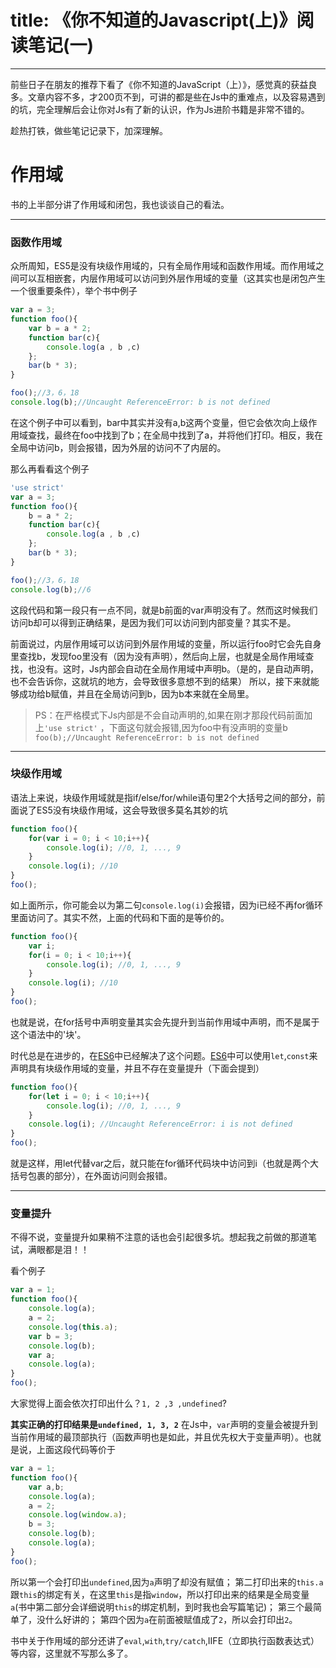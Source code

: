 ﻿title: 《你不知道的Javascript(上)》阅读笔记(一)
=============
---

前些日子在朋友的推荐下看了《你不知道的JavaScript（上）》，感觉真的获益良多。文章内容不多，才200页不到，可讲的都是些在Js中的重难点，以及容易遇到的坑，完全理解后会让你对Js有了新的认识，作为Js进阶书籍是非常不错的。

趁热打铁，做些笔记记录下，加深理解。

# **作用域**
书的上半部分讲了作用域和闭包，我也谈谈自己的看法。

---
### **函数作用域**
众所周知，ES5是没有块级作用域的，只有全局作用域和函数作用域。而作用域之间可以互相嵌套，内层作用域可以访问到外层作用域的变量（这其实也是闭包产生一个很重要条件），举个书中例子
```Javascript
var a = 3;
function foo(){
    var b = a * 2;
    function bar(c){
        console.log(a , b ,c)
    };
    bar(b * 3);
}

foo();//3，6，18
console.log(b);//Uncaught ReferenceError: b is not defined
```
在这个例子中可以看到，bar中其实并没有a,b这两个变量，但它会依次向上级作用域查找，最终在foo中找到了b；在全局中找到了a，并将他们打印。相反，我在全局中访问b，则会报错，因为外层的访问不了内层的。

那么再看看这个例子
```Javascript
'use strict'
var a = 3;
function foo(){
    b = a * 2;
    function bar(c){
        console.log(a , b ,c)
    };
    bar(b * 3);
}

foo();//3，6，18
console.log(b);//6
```
这段代码和第一段只有一点不同，就是b前面的var声明没有了。然而这时候我们访问b却可以得到正确结果，是因为我们可以访问到内部变量？其实不是。

前面说过，内层作用域可以访问到外层作用域的变量，所以运行foo时它会先自身里查找b，发现foo里没有（因为没有声明），然后向上层，也就是全局作用域查找，也没有。这时，Js内部会自动在全局作用域中声明b。（是的，是自动声明，也不会告诉你，这就坑的地方，会导致很多意想不到的结果）
所以，接下来就能够成功给b赋值，并且在全局访问到b，因为b本来就在全局里。

>PS：在严格模式下Js内部是不会自动声明的,如果在刚才那段代码前面加上`'use strict'` ，下面这句就会报错,因为foo中有没声明的变量b
>`foo(b);//Uncaught ReferenceError: b is not defined`


---
### **块级作用域**
语法上来说，块级作用域就是指if/else/for/while语句里2个大括号之间的部分，前面说了ES5没有块级作用域，这会导致很多莫名其妙的坑
```Javascript
function foo(){
    for(var i = 0; i < 10;i++){ 
        console.log(i); //0, 1, ..., 9 
    } 
    console.log(i); //10 
}
foo();
```
如上面所示，你可能会以为第二句`console.log(i)`会报错，因为i已经不再for循环里面访问了。其实不然，上面的代码和下面的是等价的。
```Javascript
function foo(){
    var i;
    for(i = 0; i < 10;i++){ 
        console.log(i); //0, 1, ..., 9 
    } 
    console.log(i); //10 
}
foo();
```
也就是说，在for括号中声明变量其实会先提升到当前作用域中声明，而不是属于这个语法中的'块'。

时代总是在进步的，在[ES6](http://es6.ruanyifeng.com/#docs/let#块级作用域)中已经解决了这个问题。[ES6](http://es6.ruanyifeng.com/#docs/let#块级作用域)中可以使用`let`,`const`来声明具有块级作用域的变量，并且不存在变量提升（下面会提到）
```Javascript
function foo(){
    for(let i = 0; i < 10;i++){ 
        console.log(i); //0, 1, ..., 9 
    } 
    console.log(i); //Uncaught ReferenceError: i is not defined
}
foo();
```
就是这样，用let代替var之后，就只能在for循环代码块中访问到i（也就是两个大括号包裹的部分），在外面访问则会报错。

---
### **变量提升**
不得不说，变量提升如果稍不注意的话也会引起很多坑。想起我之前做的那道笔试，满眼都是泪！！

看个例子
```Javascript
var a = 1;
function foo(){
    console.log(a);
    a = 2;
    console.log(this.a);
    var b = 3;
    console.log(b);
    var a;
    console.log(a);
}
foo();
```
大家觉得上面会依次打印出什么？`1, 2 ,3 ,undefined`?

**其实正确的打印结果是`undefined, 1, 3, 2`**
在Js中，`var`声明的变量会被提升到当前作用域的最顶部执行（函数声明也是如此，并且优先权大于变量声明）。也就是说，上面这段代码等价于
```Javascript
var a = 1;
function foo(){
    var a,b;
    console.log(a);
    a = 2;
    console.log(window.a);
    b = 3;
    console.log(b);
    console.log(a);
}
foo();
```
所以第一个会打印出`undefined`,因为`a`声明了却没有赋值；
第二打印出来的`this.a`跟`this`的绑定有关，在这里`this`是指`window`，所以打印出来的结果是全局变量`a`(书中第二部分会详细说明`this`的绑定机制，到时我也会写篇笔记)；
第三个最简单了，没什么好讲的；
第四个因为`a`在前面被赋值成了`2`，所以会打印出`2`。

书中关于作用域的部分还讲了`eval`,`with`,`try/catch`,IIFE（立即执行函数表达式）等内容，这里就不写那么多了。